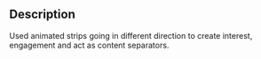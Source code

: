 ## Description

Used animated strips going in different direction to create interest, engagement and act as content separators.